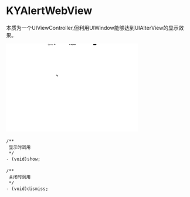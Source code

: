 # KYAlertWebView
本质为一个UIViewController,但利用UIWindow能够达到UIAlterView的显示效果。                                   

![image](https://github.com/kangyiii/KYAlertWebView/blob/master/%E6%BC%94%E7%A4%BA%E5%8A%A8%E7%94%BB.gif )  

```objc
/**
 显示时调用
 */
- (void)show;

/**
 关闭时调用
 */
- (void)dismiss;
```


